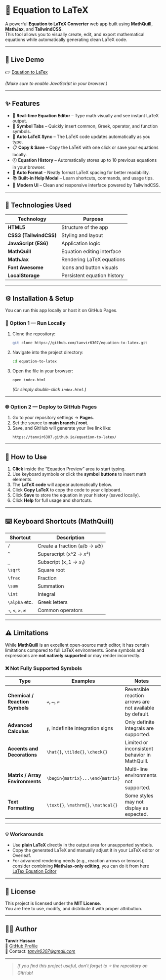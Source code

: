# 🧮 Equation to LaTeX

A powerful **Equation to LaTeX Converter** web app built using **MathQuill**, **MathJax**, and **TailwindCSS**.  
This tool allows you to visually create, edit, and export mathematical equations while automatically generating clean LaTeX code.

---

## 🚀 Live Demo

👉 [Equation to LaTex](https://tanvir6307.github.io/equation-to-latex/)

*(Make sure to enable JavaScript in your browser.)*

---

## ✨ Features

- 🧠 **Real-time Equation Editor** – Type math visually and see instant LaTeX output.  
- 🔣 **Symbol Tabs** – Quickly insert common, Greek, operator, and function symbols.  
- 🔁 **Auto LaTeX Sync** – The LaTeX code updates automatically as you type.  
- 📋 **Copy & Save** – Copy the LaTeX with one click or save your equations locally.  
- 🕘 **Equation History** – Automatically stores up to 10 previous equations in your browser.  
- 💅 **Auto Format** – Neatly format LaTeX spacing for better readability.  
- 📚 **Built-in Help Modal** – Learn shortcuts, commands, and usage tips.  
- 🎨 **Modern UI** – Clean and responsive interface powered by TailwindCSS.  

---

## 🧩 Technologies Used

| Technology | Purpose |
|-------------|----------|
| **HTML5** | Structure of the app |
| **CSS3 (TailwindCSS)** | Styling and layout |
| **JavaScript (ES6)** | Application logic |
| **MathQuill** | Equation editing interface |
| **MathJax** | Rendering LaTeX equations |
| **Font Awesome** | Icons and button visuals |
| **LocalStorage** | Persistent equation history |

---

## ⚙️ Installation & Setup

You can run this app locally or host it on GitHub Pages.

### 🔧 Option 1 — Run Locally

1. Clone the repository:
   ```bash
   git clone https://github.com/tanvir6307/equation-to-latex.git
   ```

2. Navigate into the project directory:
   ```bash
   cd equation-to-latex
   ```

3. Open the file in your browser:
   ```bash
   open index.html
   ```
   *(Or simply double-click `index.html`.)*

---

### 🌐 Option 2 — Deploy to GitHub Pages

1. Go to your repository settings → **Pages**.  
2. Set the source to **main branch / root**.  
3. Save, and GitHub will generate your live link like:  
   ```
   https://tanvir6307.github.io/equation-to-latex/
   ```

---

## 🧠 How to Use

1. **Click** inside the “Equation Preview” area to start typing.  
2. Use keyboard symbols or click the **symbol buttons** to insert math elements.  
3. The **LaTeX code** will appear automatically below.  
4. Click **Copy LaTeX** to copy the code to your clipboard.  
5. Click **Save** to store the equation in your history (saved locally).  
6. Click **Help** for full usage and shortcuts.

---

## ⌨️ Keyboard Shortcuts (MathQuill)

| Shortcut | Description |
|-----------|--------------|
| `/` | Create a fraction (a/b → 𝑎⁄𝑏) |
| `^` | Superscript (x^2 → 𝑥²) |
| `_` | Subscript (x_1 → 𝑥₁) |
| `\sqrt` | Square root |
| `\frac` | Fraction |
| `\sum` | Summation |
| `\int` | Integral |
| `\alpha` etc. | Greek letters |
| `→`, `≤`, `≥`, `≠` | Common operators |

---
## ⚠️ Limitations

While **MathQuill** is an excellent open-source math editor, it has certain limitations compared to full LaTeX environments. Some symbols and expressions are **not natively supported** or may render incorrectly.  

### ❌ Not Fully Supported Symbols

| Type | Examples | Notes |
|------|-----------|--------|
| **Chemical / Reaction Symbols** | `⇌`, `⟷`, `⇄` | Reversible reaction arrows are not available by default. |
| **Advanced Calculus** | `∮`, indefinite integration signs | Only definite integrals are supported. |
| **Accents and Decorations** | `\hat{}`, `\tilde{}`, `\check{}` | Limited or inconsistent behavior in MathQuill. |
| **Matrix / Array Environments** | `\begin{matrix}...\end{matrix}` | Multi-line environments not supported. |
| **Text Formatting** | `\text{}`, `\mathrm{}`, `\mathcal{}` | Some styles may not display as expected. |

---

### 💡 Workarounds

- Use **plain LaTeX** directly in the output area for unsupported symbols.  
- Copy the generated LaTeX and manually adjust it in your LaTeX editor or Overleaf.  
- For advanced rendering needs (e.g., reaction arrows or tensors), consider combining **MathJax-only editing**, you can do it from here [LaTex Equation Editor](https://tanvir6307.github.io/latex-equation-editor/)

---

## 🧾 License

This project is licensed under the **MIT License**.  
You are free to use, modify, and distribute it with proper attribution.

---

## 👨‍💻 Author

**Tanvir Hassan**  
🔗 [GitHub Profile](https://github.com/tanvir6307)  
📧 Contact: *tanvir6307@gmail.com*

---

> *If you find this project useful, don’t forget to ⭐ the repository on GitHub!*
